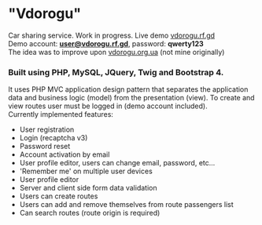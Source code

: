 # "Vdorogu"
Car sharing service. Work in progress.
Live demo [vdorogu.rf.gd](http://vdorogu.rf.gd) <br />
Demo account: **user@vdorogu.rf.gd**, password: **qwerty123**
<br />
The idea was to improve upon [vdorogu.org.ua](http://vdorogu.org.ua) (not mine originally)
### Built using PHP, MySQL, JQuery, Twig and Bootstrap 4.
It uses PHP MVC application design pattern that separates the application data and business logic (model) from the presentation (view).
To create and view routes user must be logged in (demo account included).
<br />
Currently implemented features:
- User registration
- Login (recaptcha v3)
- Password reset
- Account activation by email
- User profile editor, users can change email, password, etc...
- 'Remember me' on multiple user devices
- User profile editor
- Server and client side form data validation
- Users can create routes
- Users can add and remove themselves from route passengers list
- Can search routes (route origin is required)
